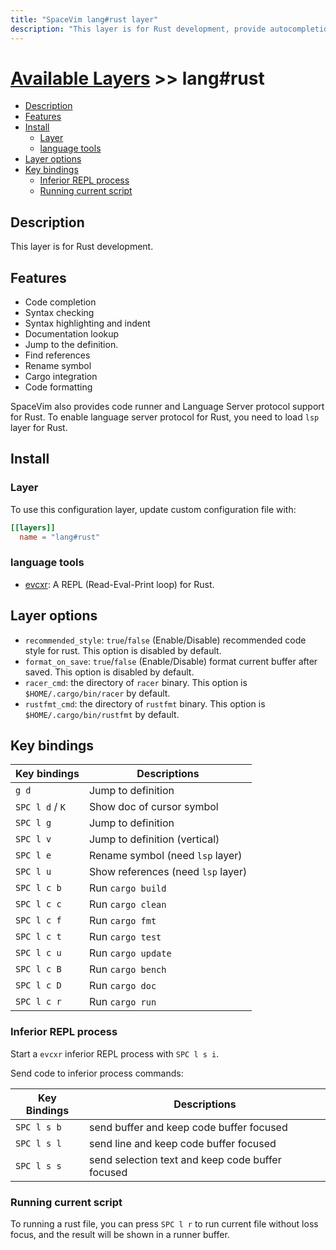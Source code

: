 ```yaml
---
title: "SpaceVim lang#rust layer"
description: "This layer is for Rust development, provide autocompletion, syntax checking, code format for Rust file."
---
```


# [Available Layers](../../) >> lang#rust

<!-- vim-markdown-toc GFM -->

- [Description](#description)
- [Features](#features)
- [Install](#install)
  - [Layer](#layer)
  - [language tools](#language-tools)
- [Layer options](#layer-options)
- [Key bindings](#key-bindings)
  - [Inferior REPL process](#inferior-repl-process)
  - [Running current script](#running-current-script)

<!-- vim-markdown-toc -->

## Description

This layer is for Rust development.

## Features

- Code completion
- Syntax checking
- Syntax highlighting and indent
- Documentation lookup
- Jump to the definition.
- Find references
- Rename symbol
- Cargo integration
- Code formatting

SpaceVim also provides code runner and Language Server protocol support for Rust. To enable language server protocol
for Rust, you need to load `lsp` layer for Rust.

## Install

### Layer

To use this configuration layer, update custom configuration file with:

```toml
[[layers]]
  name = "lang#rust"
```

### language tools

- [evcxr](https://github.com/google/evcxr): A REPL (Read-Eval-Print loop) for Rust.

## Layer options

- `recommended_style`: `true`/`false` (Enable/Disable) recommended code style for rust. This option is disabled by default.
- `format_on_save`: `true`/`false` (Enable/Disable) format current buffer after saved. This option is disabled by default.
- `racer_cmd`: the directory of `racer` binary. This option is `$HOME/.cargo/bin/racer` by default.
- `rustfmt_cmd`: the directory of `rustfmt` binary. This option is `$HOME/.cargo/bin/rustfmt` by default.

## Key bindings

| Key bindings    | Descriptions                       |
| --------------- | ---------------------------------- |
| `g d`           | Jump to definition                 |
| `SPC l d` / `K` | Show doc of cursor symbol          |
| `SPC l g`       | Jump to definition                 |
| `SPC l v`       | Jump to definition (vertical)      |
| `SPC l e`       | Rename symbol (need `lsp` layer)   |
| `SPC l u`       | Show references (need `lsp` layer) |
| `SPC l c b`     | Run `cargo build`                  |
| `SPC l c c`     | Run `cargo clean`                  |
| `SPC l c f`     | Run `cargo fmt`                    |
| `SPC l c t`     | Run `cargo test`                   |
| `SPC l c u`     | Run `cargo update`                 |
| `SPC l c B`     | Run `cargo bench`                  |
| `SPC l c D`     | Run `cargo doc`                    |
| `SPC l c r`     | Run `cargo run`                    |

### Inferior REPL process

Start a `evcxr` inferior REPL process with `SPC l s i`.

Send code to inferior process commands:

| Key Bindings | Descriptions                                     |
| ------------ | ------------------------------------------------ |
| `SPC l s b`  | send buffer and keep code buffer focused         |
| `SPC l s l`  | send line and keep code buffer focused           |
| `SPC l s s`  | send selection text and keep code buffer focused |

### Running current script

To running a rust file, you can press `SPC l r` to run current file without loss focus, and the result will be shown in a runner buffer.
